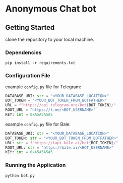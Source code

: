 # Anonymous Chat bot

## Getting Started
clone the repository to your local machine.

### Dependencies
```
pip install -r requirements.txt
```

### Configuration File
example `config.py` file for Telegram:
```python
DATABASE_URI: str = "<YOUR_DATABASE_LOCATION>"
BOT_TOKEN = "<YOUR_BOT_TOKEN_FROM_BOTFATHER>"
URL = f"https://api.telegram.org/bot{BOT_TOKEN}/"
ROOT_URL = "https://t.me/<BOT_USERNAME>"
KEY: int = 0xA5A5A5A5
```
example `config.py` file for Bale:
```python
DATABASE_URI: str = "<YOUR_DATABASE_LOCATION>"
BOT_TOKEN: str = "<YOUR_BOT_TOKEN_FROM_BOTFATHER>"
URL: str = f"https://tapi.bale.ai/bot{BOT_TOKEN}/"
ROOT_URL: str = "https://bale.ai/<BOT_USERNAME>"
KEY: int = 0xA5A5A5A5
```

### Running the Application
```
python bot.py
```